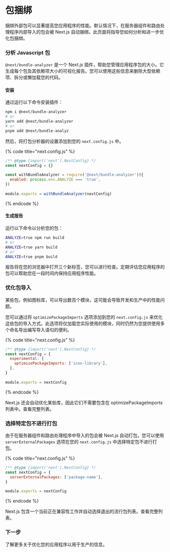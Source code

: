 # 包捆绑

捆绑外部包可以显著提高您应用程序的性能。默认情况下，在服务器组件和路由处理程序内部导入的包会被 Next.js 自动捆绑。此页面将指导您如何分析和进一步优化包捆绑。

### 分析 Javascript 包

`@next/bundle-analyzer` 是一个 Next.js 插件，帮助您管理应用程序包的大小。它生成每个包及其依赖项大小的可视化报告。您可以使用这些信息来删除大型依赖项、拆分或懒加载您的代码。

#### 安装

通过运行以下命令安装插件：

```bash
npm i @next/bundle-analyzer
# or
yarn add @next/bundle-analyzer
# or
pnpm add @next/bundle-analyz
```

然后，将打包分析器的设置添加到您的 `next.config.js` 中。

{% code title="next.config.js" %}
```javascript
/** @type {import('next').NextConfig} */
const nextConfig = {}
 
const withBundleAnalyzer = require('@next/bundle-analyzer')({
  enabled: process.env.ANALYZE === 'true',
})
 
module.exports = withBundleAnalyzer(nextConfig)
```
{% endcode %}

#### 生成报告

运行以下命令以分析您的包：

```bash
ANALYZE=true npm run build
# or
ANALYZE=true yarn build
# or
ANALYZE=true pnpm build
```

报告将在您的浏览器中打开三个新标签，您可以进行检查。定期评估您应用程序的包可以帮助您在一段时间内保持应用程序性能。

### 优化包导入

某些包，例如图标库，可以导出数百个模块，这可能会导致开发和生产中的性能问题。

您可以通过将 `optimizePackageImports` 选项添加到您的 `next.config.js` 来优化这些包的导入方式。此选项将仅加载您实际使用的模块，同时仍然为您提供使用多个命名导出编写导入语句的便利。

{% code title="next.config.js" %}
```javascript
/** @type {import('next').NextConfig} */
const nextConfig = {
  experimental: {
    optimizePackageImports: ['icon-library'],
  },
}
 
module.exports = nextConfig
```
{% endcode %}

Next.js 还会自动优化某些库，因此它们不需要包含在 optimizePackageImports 列表中。查看完整列表。

### 选择特定包不进行打包

由于在服务器组件和路由处理程序中导入的包会被 Next.js 自动打包，您可以使用 `serverExternalPackages` 选项在您的 `next.config.js` 中选择特定包不进行打包。

{% code title="next.config.js" %}
```javascript
/** @type {import('next').NextConfig} */
const nextConfig = {
  serverExternalPackages: ['package-name'],
}
 
module.exports = nextConfig
```
{% endcode %}

Next.js 包含一个当前正在兼容性工作并自动选择退出的流行包列表。查看完整列表。

### 下一步

了解更多关于优化您的应用程序以用于生产的信息。
